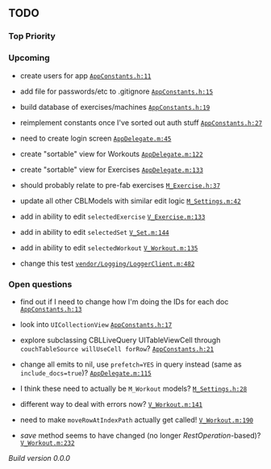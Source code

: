 ## TODO

### Top Priority

### Upcoming
 * create users for app <a href="https://github.com/PaulCapestany/Stronger/blob/dev/Stronger/AppConstants.h#L11">`AppConstants.h:11`</a>
 * add file for passwords/etc to .gitignore <a href="https://github.com/PaulCapestany/Stronger/blob/dev/Stronger/AppConstants.h#L15">`AppConstants.h:15`</a>
 * build database of exercises/machines <a href="https://github.com/PaulCapestany/Stronger/blob/dev/Stronger/AppConstants.h#L19">`AppConstants.h:19`</a>
 * reimplement constants once I've sorted out auth stuff <a href="https://github.com/PaulCapestany/Stronger/blob/dev/Stronger/AppConstants.h#L27">`AppConstants.h:27`</a>
 * need to create login screen <a href="https://github.com/PaulCapestany/Stronger/blob/dev/Stronger/AppDelegate.m#L45">`AppDelegate.m:45`</a>
 * create "sortable" view for Workouts <a href="https://github.com/PaulCapestany/Stronger/blob/dev/Stronger/AppDelegate.m#L122">`AppDelegate.m:122`</a>
 * create "sortable" view for Exercises <a href="https://github.com/PaulCapestany/Stronger/blob/dev/Stronger/AppDelegate.m#L133">`AppDelegate.m:133`</a>
 * should probably relate to pre-fab exercises <a href="https://github.com/PaulCapestany/Stronger/blob/dev/Stronger/M_Exercise.h#L37">`M_Exercise.h:37`</a>
 * update all other CBLModels with similar edit logic <a href="https://github.com/PaulCapestany/Stronger/blob/dev/Stronger/M_Settings.m#L42">`M_Settings.m:42`</a>
 * add in ability to edit `selectedExercise` <a href="https://github.com/PaulCapestany/Stronger/blob/dev/Stronger/V_Exercise.m#L133">`V_Exercise.m:133`</a>
 * add in ability to edit `selectedSet` <a href="https://github.com/PaulCapestany/Stronger/blob/dev/Stronger/V_Set.m#L144">`V_Set.m:144`</a>
 * add in ability to edit `selectedWorkout` <a href="https://github.com/PaulCapestany/Stronger/blob/dev/Stronger/V_Workout.m#L135">`V_Workout.m:135`</a>
 * change this test <a href="https://github.com/PaulCapestany/Stronger/blob/dev/Stronger/vendor/Logging/LoggerClient.m#L482">`vendor/Logging/LoggerClient.m:482`</a>

### Open questions
 * find out if I need to change how I'm doing the IDs for each doc <a href="https://github.com/PaulCapestany/Stronger/blob/dev/Stronger/AppConstants.h#L13">`AppConstants.h:13`</a>
 * look into `UICollectionView` <a href="https://github.com/PaulCapestany/Stronger/blob/dev/Stronger/AppConstants.h#L17">`AppConstants.h:17`</a>
 * explore subclassing CBLLiveQuery UITableViewCell through `couchTableSource willUseCell forRow`? <a href="https://github.com/PaulCapestany/Stronger/blob/dev/Stronger/AppConstants.h#L21">`AppConstants.h:21`</a>
 * change all emits to nil, use `prefetch=YES` in query instead (same as `include_docs=true`)? <a href="https://github.com/PaulCapestany/Stronger/blob/dev/Stronger/AppDelegate.m#L115">`AppDelegate.m:115`</a>
 * I think these need to actually be `M_Workout` models? <a href="https://github.com/PaulCapestany/Stronger/blob/dev/Stronger/M_Settings.h#L28">`M_Settings.h:28`</a>
 * different way to deal with errors now? <a href="https://github.com/PaulCapestany/Stronger/blob/dev/Stronger/V_Workout.m#L141">`V_Workout.m:141`</a>
 * need to make `moveRowAtIndexPath` actually get called! <a href="https://github.com/PaulCapestany/Stronger/blob/dev/Stronger/V_Workout.m#L190">`V_Workout.m:190`</a>
 * *save* method seems to have changed (no longer *RestOperation*-based)? <a href="https://github.com/PaulCapestany/Stronger/blob/dev/Stronger/V_Workout.m#L232">`V_Workout.m:232`</a>


_Build version 0.0.0_

<!---->
